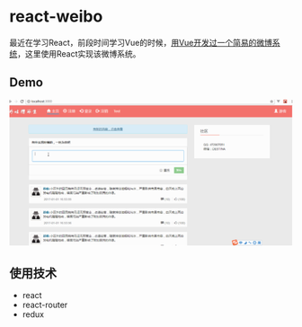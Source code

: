 # react-weibo
最近在学习React，前段时间学习Vue的时候，[用Vue开发过一个简易的微博系统](https://github.com/weieyuan/vue-demo-tucao-weibo)，这里使用React实现该微博系统。

## Demo
![](./demo/demo.gif)

## 使用技术
* react
* react-router
* redux